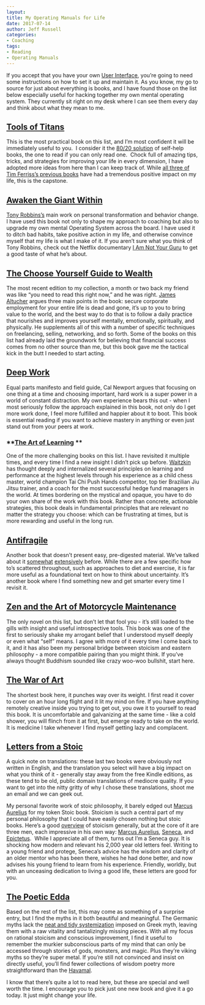 ```yaml
---
layout:  
title: My Operating Manuals for Life
date: 2017-07-14  
author: Jeff Russell
categories: 
- Coaching 
tags: 
- Reading
- Operating Manuals  
---
```


If you accept that you have your own [User Interface](https://www.jeffrussellcoaching.com/coaching-blog/2017/7/7/a-quick-start-guide-for-your-brains-user-interface), you’re going to need some instructions on how to set it up and maintain it. As you know, my go to source for just about everything is books, and I have found those on the list below especially useful for hacking together my own mental operating system. They currently sit right on my desk where I can see them every day and think about what they mean to me.

## [Tools of Titans](https://smile.amazon.com/Tools-Titans-Billionaires-World-Class-Performers-ebook/dp/B01HSMRWNU/ref=sr_1_1?ie=UTF8&qid=1498952926&sr=8-1&keywords=tools+of+titans)

This is the most practical book on this list, and I’m most confident it will be immediately useful to you.  I consider it the [80/20 solution](https://en.wikipedia.org/wiki/Pareto_principle) of self-help books, the one to read if you can only read one.  Chock full of amazing tips, tricks, and strategies for improving your life in every dimension, I have adopted more ideas from here than I can keep track of. While [all three of Tim Ferriss’s previous books](https://smile.amazon.com/Timothy-Ferriss/e/B001ILKBW2/ref=dp_byline_cont_ebooks_1) have had a tremendous positive impact on my life, this is the capstone.

## [Awaken the Giant Within](https://smile.amazon.com/Awaken-Giant-Within-Immediate-Emotional-ebook/dp/B001EM101Q/ref=sr_1_1?ie=UTF8&qid=1498952953&sr=8-1&keywords=awaken+the+giant+within)

[Tony Robbins’s](https://www.tonyrobbins.com/) main work on personal transformation and behavior change. I have used this book not only to shape my approach to coaching but also to upgrade my own mental Operating System across the board. I have used it to ditch bad habits, take positive action in my life, and otherwise convince myself that my life is what I make of it. If you aren’t sure what you think of Tony Robbins, check out the Netflix documentary [I Am Not Your Guru](https://www.netflix.com/title/80102204) to get a good taste of what he’s about.  

## [The Choose Yourself Guide to Wealth](https://smile.amazon.com/Choose-Yourself-Guide-Wealth-ebook/dp/B00U7IS4S0/ref=sr_1_1?ie=UTF8&qid=1498952987&sr=8-1&keywords=choose+yourself+guide+to+wealth)

The most recent edition to my collection, a month or two back my friend was like “you need to read this right now,” and he was right. [James Altucher](http://www.jamesaltucher.com/) argues three main points in the book: secure corporate employment for your entire life is dead and gone, it’s up to you to bring value to the world, and the best way to do that is to follow a daily practice that nourishes and improves yourself mentally, emotionally, spiritually, and physically. He supplements all of this with a number of specific techniques on freelancing, selling, networking, and so forth. Some of the books on this list had already laid the groundwork for believing that financial success comes from no other source than me, but this book gave me the tactical kick in the butt I needed to start acting.

## [Deep Work](https://smile.amazon.com/Deep-Work-Focused-Success-Distracted-ebook/dp/B00X47ZVXM/ref=sr_1_1?ie=UTF8&qid=1498953010&sr=8-1&keywords=deep+work)

Equal parts manifesto and field guide, Cal Newport argues that focusing on one thing at a time and choosing important, hard work is a super power in a world of constant distraction. My own experience bears this out - when I most seriously follow the approach explained in this book, not only do I get more work done, I feel more fulfilled and happier about it to boot. This book is essential reading if you want to achieve mastery in anything or even just stand out from your peers at work.  

### **[The Art of Learning](https://smile.amazon.com/Art-Learning-Journey-Pursuit-Excellence-ebook/dp/B000QCQ970/ref=sr_1_1?ie=UTF8&qid=1498953031&sr=8-1&keywords=art+of+learning) **

One of the more challenging books on this list. I have revisited it multiple times, and every time I find a new insight I didn’t pick up before. [Waitzkin](http://www.joshwaitzkin.com/) has thought deeply and internalized several principles on learning and performance at the highest levels through his experience as a child chess master, world champion Tai Chi Push Hands competitor, top tier Brazilian Jiu Jitsu trainer, and a coach for the most successful hedge fund managers in the world. At times bordering on the mystical and opaque, you have to do your own share of the work with this book. Rather than concrete, actionable strategies, this book deals in fundamental principles that are relevant no matter the strategy you choose: which can be frustrating at times, but is more rewarding and useful in the long run.

## [Antifragile](https://smile.amazon.com/Antifragile-Things-That-Disorder-Incerto-ebook/dp/B0083DJWGO/ref=sr_1_1?ie=UTF8&qid=1498953052&sr=8-1&keywords=antifragile)

Another book that doesn’t present easy, pre-digested material. We’ve talked about it [somewhat](https://www.jeffrussellcoaching.com/coaching-blog/2017/6/9/rethinking-risk-with-antifragile) [extensively](https://www.jeffrussellcoaching.com/coaching-blog/2017/6/16/fragility-robustness-and-antifragility) before. While there are a few specific how to’s scattered throughout, such as approaches to diet and exercise, it is far more useful as a foundational text on how to think about uncertainty. It’s another book where I find something new and get smarter every time I revisit it.

## [Zen and the Art of Motorcycle Maintenance](https://smile.amazon.com/Zen-Art-Motorcycle-Maintenance-Inquiry-ebook/dp/B0026772N8/ref=sr_1_1?ie=UTF8&qid=1498953071&sr=8-1&keywords=zen+and+the+art+of+motorcycle+maintenance)

The only novel on this list, but don’t let that fool you - it’s still loaded to the gills with insight and useful introspective tools. This book was one of the first to seriously shake my arrogant belief that I understood myself deeply or even what “self” means. I agree with more of it every time I come back to it, and it has also been my personal bridge between stoicism and eastern philosophy - a more compatible pairing than you might think. If you’ve always thought Buddhism sounded like crazy woo-woo bullshit, start here.

## [The War of Art](https://smile.amazon.com/War-Art-Steven-Pressfield-ebook/dp/B007A4SDCG/ref=sr_1_1?ie=UTF8&qid=1498953092&sr=8-1&keywords=the+war+of+art)

The shortest book here, it punches way over its weight. I first read it cover to cover on an hour long flight and it lit my mind on fire. If you have anything remotely creative inside you trying to get out, you owe it to yourself to read this book. It is uncomfortable and galvanizing at the same time - like a cold shower, you will flinch from it at first, but emerge ready to take on the world. It is medicine I take whenever I find myself getting lazy and complacent.

## [Letters from a Stoic](https://smile.amazon.com/Letters-Stoic-Epistulae-Morales-Lucilium-ebook/dp/B005NC0MGW/ref=sr_1_1?ie=UTF8&qid=1498953114&sr=8-1&keywords=letters+from+a+stoic)

A quick note on translations: these last two books were obviously not written in English, and the translation you select will have a big impact on what you think of it - generally stay away from the free Kindle editions, as these tend to be old, public domain translations of mediocre quality. If you want to get into the nitty gritty of why I chose these translations, shoot me an email and we can geek out.

My personal favorite work of stoic philosophy, it barely edged out [Marcus Aurelius](https://smile.amazon.com/Meditations-New-Translation-Modern-Library-ebook/dp/B000FC1JAI/ref=sr_1_12?ie=UTF8&qid=1498954701&sr=8-12&keywords=meditations+marcus+aurelius) for my token Stoic book. Stoicism is such a central part of my personal philosophy that I could have easily chosen nothing but stoic books. Here’s a good [overview](http://tim.blog/2009/04/13/stoicism-101-a-practical-guide-for-entrepreneurs/) of stoicism generally, but at the core of it are three men, each impressive in his own way: [Marcus Aurelius](https://en.wikipedia.org/wiki/Marcus_Aurelius), [Seneca](https://en.wikipedia.org/wiki/Seneca_the_Younger), and [Epictetus](https://en.wikipedia.org/wiki/Epictetus).  While I appreciate all of them, turns out I’m a Seneca guy. It is shocking how modern and relevant his 2,000 year old letters feel. Writing to a young friend and protege, Seneca’s advice has the wisdom and clarity of an older mentor who has been there, wishes he had done better, and now advises his young friend to learn from his experience. Friendly, worldly, but with an unceasing dedication to living a good life, these letters are good for you.

## [The Poetic Edda](https://smile.amazon.com/Poetic-Edda-Lee-M-Hollander-ebook/dp/B00CEIGZ3M/ref=sr_1_3?ie=UTF8&qid=1498953134&sr=8-3&keywords=poetic+edda)

Based on the rest of the list, this may come as something of a surprise entry, but I find the myths in it both beautiful and meaningful. The Germanic myths lack the [neat and tidy systemization](http://classics.oxfordre.com/) imposed on Greek myth, leaving them with a raw vitality and tantalizingly missing pieces. With all my focus on rational stoicism and conscious improvement, I find it useful to remember the murkier subconscious parts of my mind that can only be accessed through stories of gods, monsters, and magic. Plus they’re viking myths so they’re super metal. If you’re still not convinced and insist on directly useful, you’ll find fewer collections of wisdom poetry more straightforward than the [Havamal](http://www.pitt.edu/~dash/havamal.html).  

I know that there’s quite a lot to read here, but these are special and well worth the time. I encourage you to pick just one new book and give it a go today. It just might change your life.
